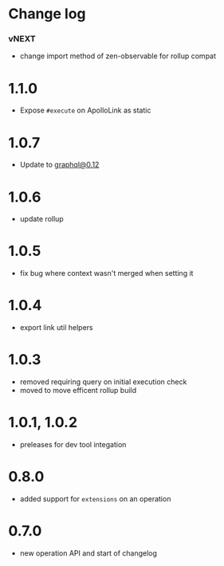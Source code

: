 # Change log

### vNEXT
- change import method of zen-observable for rollup compat

# 1.1.0
- Expose `#execute` on ApolloLink as static

# 1.0.7

- Update to graphql@0.12

# 1.0.6
- update rollup

# 1.0.5
- fix bug where context wasn't merged when setting it

# 1.0.4
- export link util helpers

# 1.0.3
- removed requiring query on initial execution check
- moved to move efficent rollup build

# 1.0.1, 1.0.2
<!-- never published as latest -->
- preleases for dev tool integation

# 0.8.0
- added support for `extensions` on an operation

# 0.7.0
- new operation API and start of changelog

